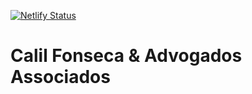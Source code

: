 [![Netlify Status](https://api.netlify.com/api/v1/badges/3496370b-122f-41b7-b3bc-4e000fd1c80c/deploy-status)](https://app.netlify.com/sites/caliladvogados/deploys)

# Calil Fonseca & Advogados Associados